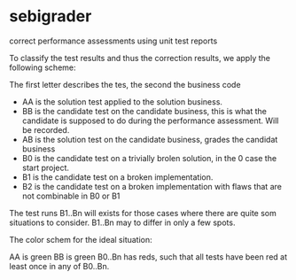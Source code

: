 # sebigrader
correct performance assessments using unit test reports

To classify the test results and thus the correction results, we apply
the following scheme:

The first letter describes the tes, the second the business code

* AA is the solution test applied to the solution business.
* BB is the candidate test on the candidate business, this is what the
  candidate is supposed to do during the performance assessment. Will
  be recorded.
* AB is the solution test on the candidate business, grades the
  candidat business
* B0 is the candidate test on a trivially brolen solution, in the 0
  case the start project.
* B1 is the candidate test on a broken implementation.
* B2 is the candidate test on a broken implementation with flaws that
  are not combinable in B0 or B1


The test runs B1..Bn will exists for those cases where there are quite
som situations to consider. B1..Bn may to differ in only a few spots.

The color schem for the ideal situation:

AA is green
BB is green
B0..Bn has reds, such that all tests have been red at least once in
any of B0..Bn.

